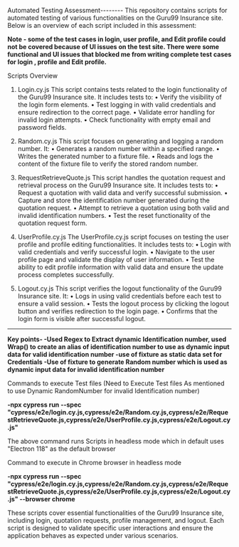 Automated Testing Assessment--------
This repository contains scripts for automated testing of various functionalities on the Guru99 Insurance site. Below is an overview of each script included in this assessment:

**Note - some of the test cases in login, user profile, and Edit profile could not be covered because of UI issues on the test site. There were some functional and UI issues that blocked me from writing complete test cases for login , profile and Edit profile.**


Scripts Overview

1. Login.cy.js
This script contains tests related to the login functionality of the Guru99 Insurance site. It includes tests to:
•	Verify the visibility of the login form elements.
•	Test logging in with valid credentials and ensure redirection to the correct page.
•	Validate error handling for invalid login attempts.
•	Check functionality with empty email and password fields.

3. Random.cy.js
This script focuses on generating and logging a random number. It:
•	Generates a random number within a specified range.
•	Writes the generated number to a fixture file.
•	Reads and logs the content of the fixture file to verify the stored random number.

5. RequestRetrieveQuote.js
This script handles the quotation request and retrieval process on the Guru99 Insurance site. It includes tests to:
•	Request a quotation with valid data and verify successful submission.
•	Capture and store the identification number generated during the quotation request.
•	Attempt to retrieve a quotation using both valid and invalid identification numbers.
•	Test the reset functionality of the quotation request form.

7. UserProfile.cy.js
The UserProfile.cy.js script focuses on testing the user profile and profile editing functionalities. It includes tests to:
•	Login with valid credentials and verify successful login.
•	Navigate to the user profile page and validate the display of user information.
•	Test the ability to edit profile information with valid data and ensure the update process completes successfully.

9. Logout.cy.js
This script verifies the logout functionality of the Guru99 Insurance site. It:
•	Logs in using valid credentials before each test to ensure a valid session.
•	Tests the logout process by clicking the logout button and verifies redirection to the login page.
•	Confirms that the login form is visible after successful logout.
________________________________________


**Key points-
-Used Regex to Extract dynamic Identification number, used Wrap() to create an alias of identification number to use as dynamic input data for valid identification number 
-use of fixture as static data set for Credentials 
-Use of fixture to generate Random number which is used as dynamic input data for invalid identification number**


Commands to execute Test files (Need to Execute Test files As mentioned to use Dynamic RandomNumber for invalid Identification number)

**-npx cypress run --spec "cypress/e2e/login.cy.js,cypress/e2e/Random.cy.js,cypress/e2e/RequestRetrieveQuote.js,cypress/e2e/UserProfile.cy.js,cypress/e2e/Logout.cy.js"**

The above command runs Scripts in headless mode which in default uses "Electron 118" as the default browser 

Command to execute in Chrome browser in headless mode 

**-npx cypress run --spec "cypress/e2e/login.cy.js,cypress/e2e/Random.cy.js,cypress/e2e/RequestRetrieveQuote.js,cypress/e2e/UserProfile.cy.js,cypress/e2e/Logout.cy.js" --browser chrome**




These scripts cover essential functionalities of the Guru99 Insurance site, including login, quotation requests, profile management, and logout. Each script is designed to validate specific user interactions and ensure the application behaves as expected under various scenarios.

